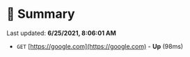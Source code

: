 # 📖 Summary
Last updated: **6/25/2021, 8:06:01 AM**

- `GET` [https://google.com](https://google.com) - **Up** (98ms)
